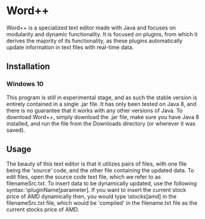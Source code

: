 # Word++

Word++ is a specialized text editor made with Java and focuses on modularity and dynamic functionality. It is focused on plugins, from which it derives the majority of its functionality, as these plugins automatically update information in text files with real-time data.

## Installation

### Windows 10

This program is still in experimental stage, and as such the stable version is entirely contained in a single .jar file. It has only been tested on Java 8, and there is no guarantee that it works with any other versions of Java. To download Word++, simply download the .jar file, make sure you have Java 8 installed, and run the file from the Downloads directory (or wherever it was saved).

## Usage

The beauty of this text editor is that it utilizes pairs of files, with one file being the 'source' code, and the other file containing the updated data. To edit files, open the source code text file, which we refer to as filenameSrc.txt. To insert data to be dynamically updated, use the following syntax: \pluginName[parameter]. If you want to insert the current stock price of AMD dynamically then, you would type \stocks[amd] in the filenameSrc.txt file, which would be 'compiled' in the filename.txt file as the current stocks price of AMD.
